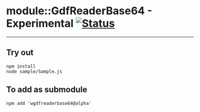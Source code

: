 
# module::GdfReaderBase64 - Experimental [![Status](https://github.com/Wandalen/wGdfReaderBase64/workflows/Test/badge.svg)](https://github.com/Wandalen/wGdfReaderBase64/actions?query=workflow%3ATest)

___

## Try out
```
npm install
node sample/Sample.js
```

## To add as submodule
```
npm add 'wgdfreaderbase64@alpha'
```

